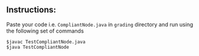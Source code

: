 ## Instructions:

Paste your code i.e. `CompliantNode.java` in `grading` directory and run using the following set of commands

```
$javac TestCompliantNode.java
$java TestCompliantNode
```
